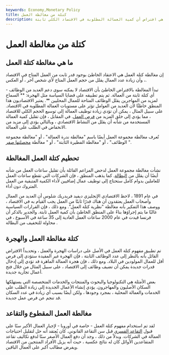 ```yaml
---
keywords: Economy,Monetary Policy
title: كتلة من مغالطة العمل
description: إن مغالطة كتلة العمل هي افتراض أن كمية العمالة المطلوبة في الاقتصاد الكلي ثابتة.
---
```


# كتلة من مغالطة العمل
## ما هي مغالطة كتلة العمل

إن مغالطة كتلة العمل هي الاعتقاد الخاطئ بوجود قدر ثابت من العمل المتاح في الاقتصاد ، وأن زيادة عدد العمال يقلل من حجم العمل المتاح لأي شخص آخر ، أو العكس.

تبدأ المغالطة بالافتراض الخاطئ بأن الاقتصاد لا يمكنه سوى دعم العديد من الوظائف - أي كتلة ثابتة من العمالة. ثم يتم تطبيقه على قضايا السياسة مثل الهجرة: ** السماح لمزيد من المهاجرين يقلل الوظائف المتاحة للعمال المحليين **. يعتبر الاقتصاديون هذا المنطق خاطئًا لأن العديد من العوامل تؤثر على مستويات العمالة المطلوبة في الاقتصاد. على سبيل المثال ، يمكن أن تؤدي زيادة توظيف العمالة إلى توسيع الحجم الكلي للاقتصاد ، مما يؤدي إلى خلق المزيد من [فرص العمل](/jobsgrowth). في المقابل ، فإن تقليل كمية العمالة المستخدمة من شأنه أن يقلل من النشاط الاقتصادي ، وبالتالي يؤدي إلى مزيد من الانخفاض في الطلب على العمالة.

تُعرف مغالطة مجموعة العمل أيضًا باسم "مغالطة ندرة العمالة" ، أو "مغالطة مجموعة الوظائف" ، أو "مغالطة الفطيرة الثابتة" ، أو " مغالطة [محصلتها صفر](/zero-sumgame) ".

## تحطيم كتلة العمل المغالطة

نشأت مغالطة مجموعة العمل لدحض المزاعم القائلة بأن تقليل ساعات العمل من شأنه أيضًا أن يقلل من [البطالة](/unemploymentrate). كما يذهب المنطق ، فإن الشركات التي تقطع ساعات العمل للعاملين بدوام كامل ستحتاج إلى توظيف عمال إضافيين لأداء الكمية المتبقية من العمل المتروك دون أداء.

في عام 1891 ، لاحظ الاقتصادي الإنجليزي ديفيد فريدريك شلوس أن العديد من العمال وأصحاب العمل يعتقدون أن هناك قدرًا ثابتًا من العمل يجب القيام به في الاقتصاد ، ووصف هذا التفكير بأنه مغالطة "نظرية كتلة العمل". ومع ذلك ، فإن القرارات السياسية غالبًا ما يتم إجراؤها بناءً على المنطق الخاطئ بأن كمية العمل ثابتة. والجدير بالذكر أن فرنسا قيدت في عام 2000 ساعات العمل العادية إلى 35 ساعة في الأسبوع ، في محاولة للتخفيف من البطالة .

## كتلة مغالطة العمل والهجرة

تم تطبيق مفهوم كتلة العمل في الأصل على دراسات الهجرة والعمل ، وتحديداً الافتراض القائل بأنه بالنظر إلى عدد الوظائف الثابتة ، فإن الهجرة غير المقيدة ستؤدي إلى فرص أقل للعمال المولودين في البلاد. ومع ذلك ، فإن هجرة العمالة الماهرة قد تؤدي إلى إدخال قدرات جديدة يمكن أن تضيف وظائف إلى الاقتصاد ، على سبيل المثال من خلال فتح أعمال تجارية جديدة.

بعض الأمثلة هي التكنولوجيا والبحوث والمنتجات والخدمات المتخصصة التي يستهلكها السكان الأصليون والمهاجرون. يؤدي إنشاء الأعمال الجديدة إلى زيادة الطلب على الخدمات والعمالة المحلية ، بمجرد وجودها ، ولكن أيضًا بسبب أي زيادة في عدد السكان قد تنجم عن فرص عمل جديدة.

## مغالطة العمل المقطوع والتقاعد

لقد تم استخدام مفهوم كتلة العمل - خاصة في أوروبا - لإجبار العمال الأكبر سنًا على قبول [التقاعد القسري](/forced-retirement) قبل سن التقاعد القانوني. كان يُعتقد أنه حل لتقليل احتياجات العمالة في الشركات. وبدلاً من ذلك ، وجد أن دفع العمال الأصغر سنًا لدفع تكاليف تقاعد المتقاعدين الأوائل كان له نتائج عكسية ، حيث أنه يزيل الأفراد المنتجين من الاقتصاد ويفرض مطالب أكبر على العمال الباقين.

